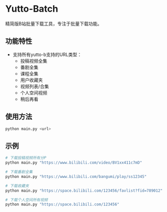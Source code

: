 # Yutto-Batch

精简版B站批量下载工具，专注于批量下载功能。

## 功能特性

- 支持所有yutto-b支持的URL类型：
  - 投稿视频全集
  - 番剧全集  
  - 课程全集
  - 用户收藏夹
  - 视频列表/合集
  - 个人空间视频
  - 稍后再看

## 使用方法

```bash
python main.py <url>
```

## 示例

```bash
# 下载投稿视频所有分P
python main.py "https://www.bilibili.com/video/BV1xx411c7mD"

# 下载番剧全集
python main.py "https://www.bilibili.com/bangumi/play/ss12345"

# 下载收藏夹
python main.py "https://space.bilibili.com/123456/favlist?fid=789012"

# 下载个人空间所有视频
python main.py "https://space.bilibili.com/123456"
``` 